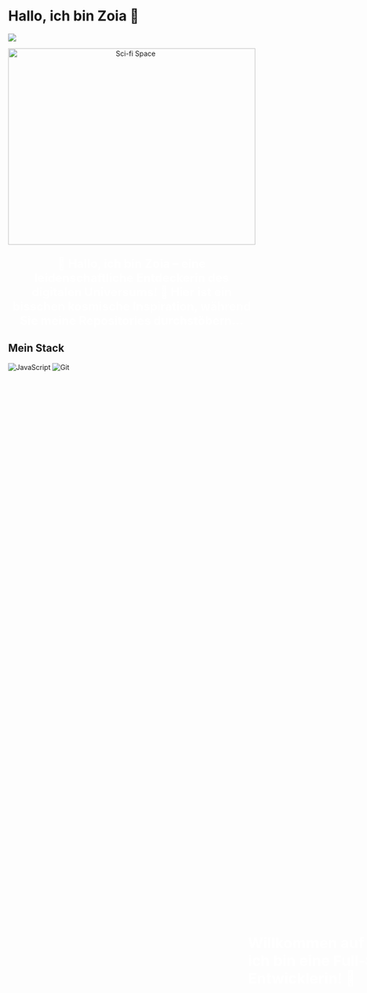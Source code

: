 # **Hallo, ich bin Zoia** 👋

![](https://readme-typing-svg.demolab.com?font=Fira+Code&pause=1000&random=false&width=435&lines=Willkommen+auf+meinem+Profil;Ich+bin+eine+Full+Stack+Entwicklerin)

<p align="center" style="position: relative; width: 100%; height: 400px;">
  <img src="https://raw.githubusercontent.com/ZoiaPZP/ZoiaPZP/main/space-light.gif" alt="Sci-fi Space" width="100%" height="100%" style="object-fit: cover;"/>
  <p style="position: absolute; top: 50%; left: 50%; transform: translate(-50%, -50%); font-size: 30px; color: white; font-weight: bold; animation: moveText 10s infinite;">
    Willkommen auf meinem Profil, ich bin eine Full-Stack-Entwicklerin! 🌌
  </p>
</p>

<p align="center" style="font-size: 24px; font-weight: bold; color: white;">
  💫 Hallo, ich bin Zoia – eine leidenschaftliche Entdeckerin des digitalen Universums!  
  🌠 Hier ist ein bisschen kosmische Inspiration, während Sie meine Repositories durchstöbern...
</p>

## Mein Stack
![JavaScript](https://img.shields.io/badge/javascript-%23323330.svg?style=for-the-badge&logo=javascript&logoColor=%23F7DF1E)
![Git](https://img.shields.io/badge/git-%23F05033.svg?style=for-the-badge&logo=git&logoColor=white)

<style>
  /* Анімація для рухомого тексту */
  @keyframes moveText {
    0% { transform: translate(-50%, -50%) translateX(100%); }
    100% { transform: translate(-50%, -50%) translateX(-100%); }
  }
</style>

